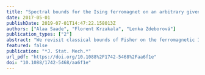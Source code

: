 ```yaml
---
title: "Spectral bounds for the Ising ferromagnet on an arbitrary given graph"
date: 2017-05-01
publishDate: 2019-07-01T14:47:22.158013Z
authors: ["Alaa Saade", "Florent Krzakala", "Lenka Zdeborová"]
publication_types: ["2"]
abstract: "We revisit classical bounds of Fisher on the ferromagnetic Ising model (Fisher 1967 Phys. Rev. 162 480), and show how to efficiently use them on an arbitrary given graph to rigorously upper-bound the partition function, magnetizations, and correlations. The results are valid on any finite graph, with arbitrary topology and arbitrary positive couplings and fields. Our results are based on high temperature expansions of the aforementioned quantities, and are expressed in terms of two related linear operators: the non-backtracking operator and the Bethe Hessian. As a by-product, we show that in a well-defined high-temperature region, the susceptibility propagation algorithm (Mezard 2009 J. Physiol. 103 107–13) converges and provides an upper bound on the true spin–spin correlations."
featured: false
publication: "*J. Stat. Mech.*"
url_pdf: "https://doi.org/10.1088%2F1742-5468%2Faa6f1e"
doi: "10.1088/1742-5468/aa6f1e"
---
```


